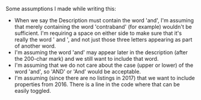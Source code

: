 Some assumptions I made while writing this:

- When we say the Description must contain the word 'and', I'm assuming that merely containing the word 'contraband' (for example) wouldn't be sufficient. I'm requiring a space on either side to make sure that it's really the word ' and ', and not just those three letters appearing as part of another word.
- I'm assuming the word 'and' may appear later in the description (after the 200-char mark) and we still want to include that word.
- I'm assuming that we do not care about the case (upper or lower) of the word 'and', so 'AND' or 'And' would be acceptable.
- I'm assuming (since there are no listings in 2017) that we want to include properties from 2016. There is a line in the code where that can be easily toggled.
